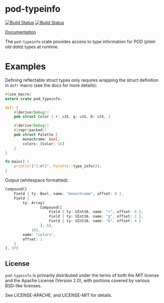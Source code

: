 # pod-typeinfo

[![Build Status](https://travis-ci.org/aldanor/pod-typeinfo.svg?branch=master)](https://travis-ci.org/aldanor/pod-typeinfo)
[![Build Status](https://ci.appveyor.com/api/projects/status/uh34kafh5qs458ue/branch/master?svg=true)](https://ci.appveyor.com/project/aldanor/pod-typeinfo)

[Documentation](http://ivansmirnov.io/pod-typeinfo/pod_typeinfo/index.html)

The `pod-typeinfo` crate provides access to type information for POD (*plain old data*)
types at runtime.

# Examples

Defining reflectable struct types only requires wrapping the struct definition in
`def!` macro (see the docs for more details):

```rust
#[use_macro]
extern crate pod_typeinfo;

def! {
    #[derive(Debug)]
    pub struct Color { r: u16, g: u16, b: u16, }

    #[derive(Debug)]
    #[repr(packed)]
    pub struct Palette {
        monochrome: bool,
        colors: [Color; 16]
    }
}

fn main() {
    println!("{:#?}", Palette::type_info());
}
```

Output (whitespace formatted):

```rust
Compound([
    Field { ty: Bool, name: "monochrome", offset: 0 },
    Field {
        ty: Array(
                Compound([
                    Field { ty: UInt16, name: "r", offset: 0 },
                    Field { ty: UInt16, name: "g", offset: 2 },
                    Field { ty: UInt16, name: "b", offset: 4 }
                ], 6),
            16),
        name: "colors",
        offset: 1
    }
], 97)
```

## License

`pod-typeinfo` is primarily distributed under the terms of both the MIT license and
the Apache License (Version 2.0), with portions covered by various BSD-like
licenses.

See LICENSE-APACHE, and LICENSE-MIT for details.
